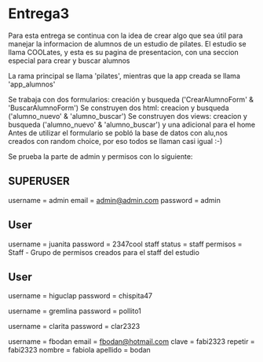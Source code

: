 # Entrega3

Para esta entrega se continua con la idea de crear algo que sea útil para manejar la informacion de alumnos de un estudio de pilates. 
El estudio se llama COOLates, y esta es su pagina de presentacion, con una seccion especial para crear y buscar alumnos

La rama principal se llama 'pilates', mientras que la app creada se llama 'app_alumnos'

Se trabaja con dos formularios: creación y busqueda ('CrearAlumnoForm' & 'BuscarAlumnoForm')
Se construyen dos html: creacion y busqueda ('alumno_nuevo' & 'alumno_buscar')
Se construyen dos views: creacion y busqueda ('alumno_nuevo' & 'alumno_buscar') y una adicional para el home
Antes de utilizar el formulario se pobló la base de datos con alu,nos creados con random choice, por eso todos se llaman casi igual :-)

Se prueba la parte de admin y permisos con lo siguiente: 

## SUPERUSER
username = admin
email = admin@admin.com
password = admin

## User
username = juanita
password = 2347cool
staff status = staff
permisos = Staff   - Grupo de permisos creados para el staff del estudio

## User
username = higuclap
password = chispita47

username = gremlina
password = pollito1

username = clarita
password = clar2323

username = fbodan
email = fbodan@hotmail.com
clave = fabi2323
repetir = fabi2323
nombre = fabiola
apellido = bodan

